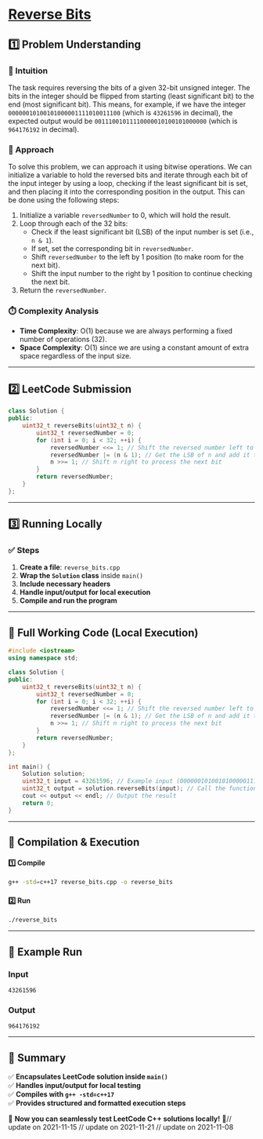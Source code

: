 # **[Reverse Bits](https://leetcode.com/problems/reverse-bits/description/)**  

## **1️⃣ Problem Understanding**  
### **📌 Intuition**  
The task requires reversing the bits of a given 32-bit unsigned integer. The bits in the integer should be flipped from starting (least significant bit) to the end (most significant bit). This means, for example, if we have the integer `00000010100101000001111010011100` (which is `43261596` in decimal), the expected output would be `00111001011110000010100101000000` (which is `964176192` in decimal).

### **🚀 Approach**  
To solve this problem, we can approach it using bitwise operations. We can initialize a variable to hold the reversed bits and iterate through each bit of the input integer by using a loop, checking if the least significant bit is set, and then placing it into the corresponding position in the output. This can be done using the following steps:

1. Initialize a variable `reversedNumber` to 0, which will hold the result.
2. Loop through each of the 32 bits:
   - Check if the least significant bit (LSB) of the input number is set (i.e., `n & 1`).
   - If set, set the corresponding bit in `reversedNumber`.
   - Shift `reversedNumber` to the left by 1 position (to make room for the next bit).
   - Shift the input number to the right by 1 position to continue checking the next bit.
3. Return the `reversedNumber`.

### **⏱️ Complexity Analysis**  
- **Time Complexity**: O(1) because we are always performing a fixed number of operations (32).
- **Space Complexity**: O(1) since we are using a constant amount of extra space regardless of the input size.

---  

## **2️⃣ LeetCode Submission**  
```cpp
class Solution {
public:
    uint32_t reverseBits(uint32_t n) {
        uint32_t reversedNumber = 0;
        for (int i = 0; i < 32; ++i) {
            reversedNumber <<= 1; // Shift the reversed number left to make space for the next bit
            reversedNumber |= (n & 1); // Get the LSB of n and add it to reversedNumber
            n >>= 1; // Shift n right to process the next bit
        }
        return reversedNumber;
    }
};  
```  

---  

## **3️⃣ Running Locally**  
### **✅ Steps**  
1. **Create a file**: `reverse_bits.cpp`  
2. **Wrap the `Solution` class** inside `main()`  
3. **Include necessary headers**  
4. **Handle input/output for local execution**  
5. **Compile and run the program**  

---  

## **📝 Full Working Code (Local Execution)**  
```cpp
#include <iostream>
using namespace std;

class Solution {
public:
    uint32_t reverseBits(uint32_t n) {
        uint32_t reversedNumber = 0;
        for (int i = 0; i < 32; ++i) {
            reversedNumber <<= 1; // Shift the reversed number left to make space for the next bit
            reversedNumber |= (n & 1); // Get the LSB of n and add it to reversedNumber
            n >>= 1; // Shift n right to process the next bit
        }
        return reversedNumber;
    }
};

int main() {
    Solution solution;
    uint32_t input = 43261596; // Example input (00000010100101000001111010011100)
    uint32_t output = solution.reverseBits(input); // Call the function
    cout << output << endl; // Output the result
    return 0;
}
```  

---  

## **🔧 Compilation & Execution**  
#### **1️⃣ Compile**  
```bash
g++ -std=c++17 reverse_bits.cpp -o reverse_bits
```  

#### **2️⃣ Run**  
```bash
./reverse_bits
```  

---  

## **🎯 Example Run**  
### **Input**  
```
43261596
```  
### **Output**  
```
964176192
```  

---  

## **📌 Summary**  
✅ **Encapsulates LeetCode solution inside `main()`**  
✅ **Handles input/output for local testing**  
✅ **Compiles with `g++ -std=c++17`**  
✅ **Provides structured and formatted execution steps**  

🚀 **Now you can seamlessly test LeetCode C++ solutions locally!** 🚀// update on 2021-11-15
// update on 2021-11-21
// update on 2021-11-08
